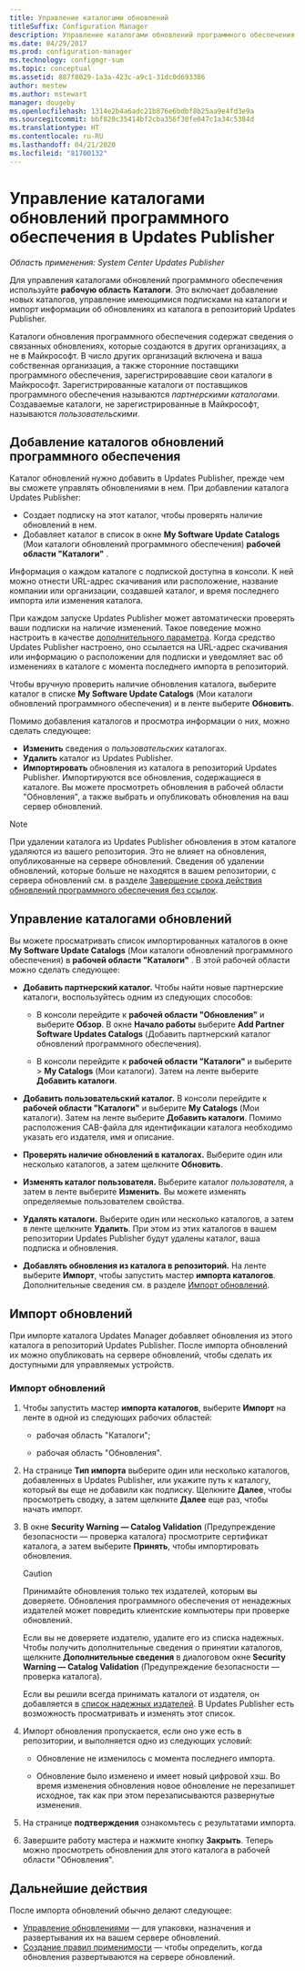 ```yaml
---
title: Управление каталогами обновлений
titleSuffix: Configuration Manager
description: Управление каталогами обновлений программного обеспечения в System Center Updates Publisher
ms.date: 04/29/2017
ms.prod: configuration-manager
ms.technology: configmgr-sum
ms.topic: conceptual
ms.assetid: 887f8029-1a3a-423c-a9c1-31dc0d693386
author: mestew
ms.author: mstewart
manager: dougeby
ms.openlocfilehash: 1314e2b4a6adc21b876e6bdbf8b25aa9e4fd3e9a
ms.sourcegitcommit: bbf820c35414bf2cba356f30fe047c1a34c5384d
ms.translationtype: HT
ms.contentlocale: ru-RU
ms.lasthandoff: 04/21/2020
ms.locfileid: "81700132"
---
```

# <a name="manage-software-update-catalogs-in-updates-publisher"></a>Управление каталогами обновлений программного обеспечения в Updates Publisher

*Область применения: System Center Updates Publisher*

Для управления каталогами обновлений программного обеспечения используйте **рабочую область** **Каталоги**. Это включает добавление новых каталогов, управление имеющимися подписками на каталоги и импорт информации об обновлениях из каталога в репозиторий Updates Publisher.

Каталоги обновления программного обеспечения содержат сведения о связанных обновлениях, которые создаются в других организациях, а не в Майкрософт. В число других организаций включена и ваша собственная организация, а также сторонние поставщики программного обеспечения, зарегистрировавшие свои каталоги в Майкрософт. Зарегистрированные каталоги от поставщиков программного обеспечения называются *партнерскими каталогами*. Создаваемые каталоги, не зарегистрированные в Майкрософт, называются *пользовательскими*.

## <a name="add-software-update-catalogs"></a>Добавление каталогов обновлений программного обеспечения
Каталог обновлений нужно добавить в Updates Publisher, прежде чем вы сможете управлять обновлениями в нем. При добавлении каталога Updates Publisher:
-   Создает подписку на этот каталог, чтобы проверять наличие обновлений в нем.
-   Добавляет каталог в список в окне **My Software Update Catalogs** (Мои каталоги обновлений программного обеспечения) **рабочей области "Каталоги"** .  

Информация о каждом каталоге с подпиской доступна в консоли. К ней можно отнести URL-адрес скачивания или расположение, название компании или организации, создавшей каталог, и время последнего импорта или изменения каталога.

При каждом запуске Updates Publisher может автоматически проверять ваши подписки на наличие изменений. Такое поведение можно настроить в качестве [дополнительного параметра](updates-publisher-options.md#advanced). Когда средство Updates Publisher настроено, оно ссылается на URL-адрес скачивания или информацию о расположении для подписки и уведомляет вас об изменениях в каталоге с момента последнего импорта в репозиторий.

Чтобы вручную проверить наличие обновления каталога, выберите каталог в списке **My Software Update Catalogs** (Мои каталоги обновлений программного обеспечения) и в ленте выберите **Обновить**.

Помимо добавления каталогов и просмотра информации о них, можно сделать следующее:
-  **Изменить** сведения о *пользовательских* каталогах.
-  **Удалить** каталог из Updates Publisher.
-  **Импортировать** обновления из каталога в репозиторий Updates Publisher. Импортируются все обновления, содержащиеся в каталоге. Вы можете просмотреть обновления в рабочей области "Обновления", а также выбрать и опубликовать обновления на ваш сервер обновлений.

> [!NOTE]   
> При удалении каталога из Updates Publisher обновления в этом каталоге удаляются из вашего репозитория. Это не влияет на обновления, опубликованные на сервере обновлений. Сведения об удалении обновлений, которые больше не находятся в вашем репозитории, с сервера обновлений см. в разделе [Завершение срока действия обновлений программного обеспечения без ссылок](updates-publisher-options.md#expire-unreferenced-software-updates).

## <a name="manage-update-catalogs"></a>Управление каталогами обновлений
Вы можете просматривать список импортированных каталогов в окне **My Software Update Catalogs** (Мои каталоги обновлений программного обеспечения) в **рабочей области "Каталоги"** . В этой рабочей области можно сделать следующее:

-   **Добавить партнерский каталог.** Чтобы найти новые партнерские каталоги, воспользуйтесь одним из следующих способов:

    -   В консоли перейдите к **рабочей области "Обновления"** и выберите **Обзор**. В окне **Начало работы** выберите **Add Partner Software Updates Catalogs** (Добавить партнерский каталог обновлений программного обеспечения).

    -   В консоли перейдите к **рабочей области "Каталоги"** и выберите  > **My Catalogs** (Мои каталоги). Затем на ленте выберите **Добавить каталоги**.

-   **Добавить пользовательский каталог.** В консоли перейдите к **рабочей области "Каталоги"** и выберите **My Catalogs** (Мои каталоги). Затем на ленте выберите **Добавить каталоги**. Помимо расположения CAB-файла для идентификации каталога необходимо указать его издателя, имя и описание.


-   **Проверять наличие обновлений в каталогах.** Выберите один или несколько каталогов, а затем щелкните **Обновить**.

-   **Изменять каталог пользователя.** Выберите каталог *пользователя*, а затем в ленте выберите **Изменить**. Вы можете изменять определяемые пользователем свойства.

-   **Удалять каталоги.** Выберите один или несколько каталогов, а затем в ленте щелкните **Удалить**. При этом из этих каталогов в вашем репозитории Updates Publisher будут удалены каталог, ваша подписка и обновления.

-   **Добавлять обновления из каталога в репозиторий.** На ленте выберите **Импорт**, чтобы запустить мастер **импорта каталогов**. Дополнительные сведения см. в разделе [Импорт обновлений](#import-updates).

## <a name="import-updates"></a>Импорт обновлений
При импорте каталога Updates Manager добавляет обновления из этого каталога в репозиторий Updates Publisher. После импорта обновлений их можно опубликовать на сервере обновлений, чтобы сделать их доступными для управляемых устройств.

### <a name="to-import-updates"></a>Импорт обновлений
1. Чтобы запустить мастер **импорта каталогов**, выберите **Импорт** на ленте в одной из следующих рабочих областей:

   -   рабочая область "Каталоги";

   -   рабочая область "Обновления".

2. На странице **Тип импорта** выберите один или несколько каталогов, добавленных в Updates Publisher, или укажите путь к каталогу, который вы еще не добавили как подписку. Щелкните **Далее**, чтобы просмотреть сводку, а затем щелкните **Далее** еще раз, чтобы начать импорт.

3. В окне **Security Warning — Catalog Validation** (Предупреждение безопасности — проверка каталога) просмотрите сертификат каталога, а затем выберите **Принять**, чтобы импортировать обновления.

   > [!CAUTION]
   > Принимайте обновления только тех издателей, которым вы доверяете. Обновления программного обеспечения от ненадежных издателей может повредить клиентские компьютеры при проверке обновлений.
   > 
   >  Если вы не доверяете издателю, удалите его из списка надежных. Чтобы получить дополнительные сведения о принятии каталогов, щелкните **Дополнительные сведения** в диалоговом окне **Security Warning — Catalog Validation** (Предупреждение безопасности — проверка каталога).

   Если вы решили всегда принимать каталоги от издателя, он добавляется в [список надежных издателей](updates-publisher-options.md#trusted-publishers). В Updates Publisher есть возможность просматривать и изменять этот список.

4. Импорт обновления пропускается, если оно уже есть в репозитории, и выполняется одно из следующих условий:

   -   Обновление не изменилось с момента последнего импорта.

   -   Обновление было изменено и имеет новый цифровой хэш. Во время изменения обновления новое обновление не перезапишет исходное, так как при этом перезаписываются развернутые изменения.

5. На странице **подтверждения** ознакомьтесь с результатами импорта.

6. Завершите работу мастера и нажмите кнопку **Закрыть**. Теперь можно просмотреть обновления для этого каталога в рабочей области "Обновления".

## <a name="next-steps"></a>Дальнейшие действия
После импорта обновлений обычно делают следующее:
-   [Управление обновлениями](manage-updates-with-updates-publisher.md) — для упаковки, назначения и развертывания их на вашем сервере обновлений.
-   [Создание правил применимости](updates-publisher-applicability-rules.md) — чтобы определить, когда обновления развертываются на сервере обновлений.
